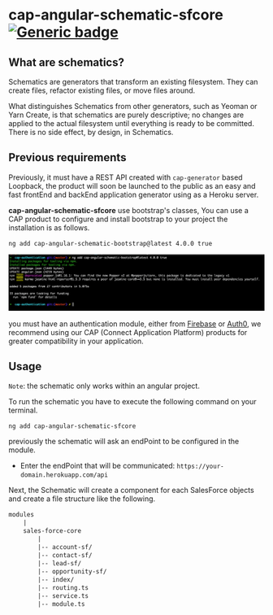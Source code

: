 # cap-angular-schematic-sfcore [![Generic badge](https://img.shields.io/badge/CAP-Active-<COLOR>.svg)](https://shields.io/)

## What are schematics?
Schematics are generators that transform an existing filesystem. They can create files, refactor existing files, or move files around.

What distinguishes Schematics from other generators, such as Yeoman or Yarn Create, is that schematics are purely descriptive; no changes are applied to the actual filesystem until everything is ready to be committed. There is no side effect, by design, in Schematics.


## **Previous requirements**

Previously, it must have a REST API created with `cap-generator` based Loopback, the product will soon be launched to the public as an easy and fast frontEnd and backEnd application generator using as a Heroku server.

**cap-angular-schematic-sfcore** use bootstrap's classes, You can use a CAP product to configure and install bootstrap to your project the installation is as follows.

```
ng add cap-angular-schematic-bootstrap@latest 4.0.0 true
```
![Alt text](https://github.com/software-allies/cap-angular-schematic-auth-auth0/blob/development/assets/images/cap-angular-schematic-bootstrap.png "cap-angular-schematic-bootstrap")

you must have an authentication module, either from [Firebase](https://www.npmjs.com/package/cap-angular-schematic-auth-firebase) or [Auth0](https://www.npmjs.com/package/cap-angular-schematic-auth-auth0), we recommend using our CAP (Connect Application Platform) products for greater compatibility in your application.

## **Usage**
`Note`: the schematic only works within an angular project.

To run the schematic you have to execute the following command on your terminal.

```
ng add cap-angular-schematic-sfcore
```

previously the schematic will ask an endPoint to be configured in the module.

* Enter the endPoint that will be communicated: `https://your-domain.herokuapp.com/api`
 
 Next, the Schematic will create a component for each SalesForce objects and create a file structure like the following.

```
modules
    |
    sales-force-core
        |  
        |-- account-sf/
        |-- contact-sf/
        |-- lead-sf/
        |-- opportunity-sf/
        |-- index/
        |-- routing.ts 
        |-- service.ts
        |-- module.ts
        
```

